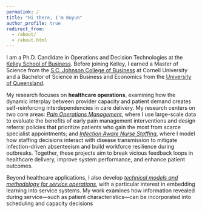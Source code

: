 ```yaml
---
permalink: /
title: "Hi there, I'm Buyun"
author_profile: true
redirect_from: 
  - /about/
  - /about.html
---
```

I am a Ph.D. Candidate in Operations and Decision Technologies at the [Kelley School of Business](https://kelley.iu.edu/). Before joining Kelley, I earned a Master of Science from the [S.C. Johnson College of Business](https://business.cornell.edu/) at Cornell University and a Bachelor of Science in Business and Economics from the  [University of Queensland](https://bel.uq.edu.au/).

 My research focuses on <b>healthcare operations</b>, examining how the dynamic interplay between provider capacity and patient demand creates self-reinforcing interdependencies in care delivery. My research centers on two core areas: <em><u>Pain Operations Management</u></em>, where I use large-scale data to evaluate the benefits of early pain management interventions and design referral policies that prioritize patients who gain the most from scarce specialist appointments; and <u><em>Infection Aware Nurse Staffing</em></u>, where I model how staffing decisions interact with disease transmission to mitigate infection-driven absenteeism and build workforce resilience during outbreaks. Together, these projects aim to break vicious feedback loops in healthcare delivery, improve system performance, and enhance patient outcomes. 
 
Beyond healthcare applications, I also develop <u><em>technical models and methodology for service operations</em></u>, with a particular interest in embedding learning into service systems. My work examines how information revealed during service—such as patient characteristics—can be incorporated into scheduling and capacity decisions

